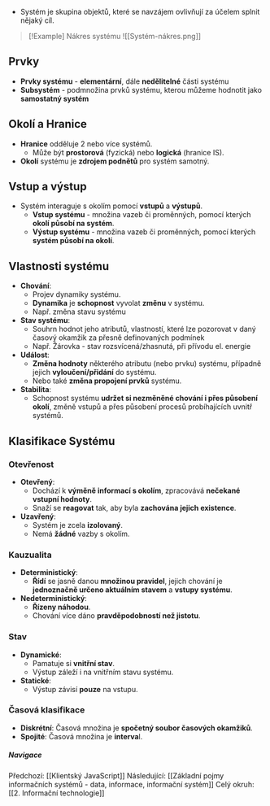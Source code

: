 - Systém je skupina objektů, které se navzájem ovlivňují za účelem splnit nějaký cíl.

>[!Example] Nákres systému
>![[Systém-nákres.png]]
## Prvky
- **Prvky systému** - **elementární**, dále **nedělitelné** části systému
- **Subsystém** - podmnožina prvků systému, kterou můžeme hodnotit jako **samostatný systém**

## Okolí a Hranice
- **Hranice** odděluje 2 nebo více systémů. 
	- Může být **prostorová** (fyzická) nebo **logická** (hranice IS).
- **Okolí** systému je **zdrojem podnětů** pro systém samotný. 

## Vstup a výstup
- Systém interaguje s okolím pomocí **vstupů** a **výstupů**.
	- **Vstup systému** - množina vazeb či proměnných, pomocí kterých **okolí působí na systém**.
	- **Výstup systému** - množina vazeb či proměnných, pomocí kterých **systém působí na okolí**.

## Vlastnosti systému
- **Chování**:
	- Projev dynamiky systému. 
	- **Dynamika** je **schopnost** vyvolat **změnu** v systému. 
	- Např. změna stavu systému
- **Stav systému**:
	- Souhrn hodnot jeho atributů, vlastností, které lze pozorovat v daný časový okamžik za přesně definovaných podmínek 
	- Např. Žárovka - stav rozsvícená/zhasnutá, při přívodu el. energie
- **Událost**:
	- **Změna hodnoty** některého atributu (nebo prvku) systému, případně jejich **vyloučení/přidání** do systému. 
	- Nebo také **změna propojení prvků** systému.
- **Stabilita**:
	- Schopnost systému **udržet si nezměněné chování i přes působení okolí**, změně vstupů a přes působení procesů probíhajících uvnitř systémů. 
## Klasifikace Systému

### Otevřenost

- **Otevřený**:
	- Dochází k **výměně informací s okolím**, zpracovává **nečekané vstupní hodnoty**. 
	- Snaží se **reagovat** tak, aby byla **zachována jejich existence**.
- **Uzavřený**:
	- Systém je zcela **izolovaný**. 
	- Nemá **žádné** vazby s okolím.

### Kauzualita
- **Deterministický**:
	- **Řídí** se jasně danou **množinou pravidel**, jejich chování je **jednoznačně určeno aktuálním stavem** a **vstupy systému**.
- **Nedeterministický**:
	- **Řízeny náhodou**. 
	- Chování více dáno **pravděpodobností než jistotu**.
### Stav
- **Dynamické**:
	- Pamatuje si **vnitřní stav**. 
	- Výstup záleží i na vnitřním stavu systému.
- **Statické**:
	- Výstup závisí **pouze** na vstupu. 

### Časová klasifikace

- **Diskrétní**: Časová množina je **spočetný soubor časových okamžiků**.
- **Spojité**: Časová množina je **interva**l.

##### Navigace
Předchozí:  [[Klientský JavaScript]]
Následující: [[Základní pojmy informačních systémů - data, informace, informační systém]]
Celý okruh: [[2. Informační technologie]]